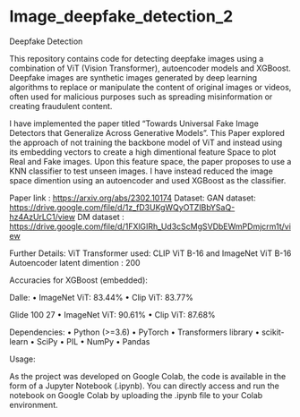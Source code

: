 # Image_deepfake_detection_2
Deepfake Detection

This repository contains code for detecting deepfake images using a combination of ViT (Vision Transformer), autoencoder models and XGBoost. Deepfake images are synthetic images generated by deep learning algorithms to replace or manipulate the content of original images or videos, often used for malicious purposes such as spreading misinformation or creating fraudulent content.

I have implemented the paper titled “Towards Universal Fake Image Detectors that Generalize Across Generative Models”. This Paper explored the approach of not training the backbone model of ViT and instead using its embedding vectors to create a high dimentional feature Space to plot Real and Fake images. Upon this feature space, the paper proposes to use a KNN classifier to test unseen images. I have instead reduced the image space dimention using an autoencoder and used XGBoost as the classifier.   

Paper link : https://arxiv.org/abs/2302.10174
Dataset:
GAN dataset: https://drive.google.com/file/d/1z_fD3UKgWQyOTZIBbYSaQ-hz4AzUrLC1/view 
DM dataset : https://drive.google.com/file/d/1FXlGIRh_Ud3cScMgSVDbEWmPDmjcrm1t/view

Further Details:
ViT Transformer used: CLIP ViT B-16 and ImageNet ViT B-16
Autoencoder latent dimention : 200

Accuracies for XGBoost (embedded):

Dalle:
•	ImageNet ViT: 83.44%
•	Clip ViT: 83.77%

Glide 100 27
•	ImageNet ViT: 90.61%
•	Clip ViT: 87.68%

Dependencies:
•	Python (>=3.6)
•	PyTorch
•	Transformers library 
•	scikit-learn
•	SciPy
•	PIL
•	NumPy
•	Pandas

Usage:

As the project was developed on Google Colab, the code is available in the form of a Jupyter Notebook (.ipynb). You can directly access and run the notebook on Google Colab by uploading the .ipynb file to your Colab environment.
